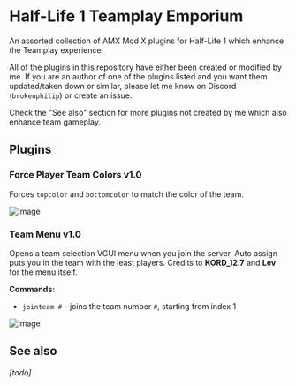 # Half-Life 1 Teamplay Emporium
An assorted collection of AMX Mod X plugins for Half-Life 1 which enhance the Teamplay experience.

All of the plugins in this repository have either been created or modified by me. If you are an author of one of the plugins listed and you want them updated/taken down or similar, please let me know on Discord (`brokenphilip`) or create an issue.

Check the "See also" section for more plugins not created by me which also enhance team gameplay.

## Plugins
### Force Player Team Colors v1.0
Forces `topcolor` and `bottomcolor` to match the color of the team.

![image](https://github.com/brokenphilip/HL1_Teamplay_Emporium/assets/13336890/6fed8a3d-955d-40e7-ae0d-5a1d9e7bad06)

### Team Menu v1.0
Opens a team selection VGUI menu when you join the server. Auto assign puts you in the team with the least players. Credits to **KORD_12.7** and **Lev** for the menu itself.

**Commands:**
- `jointeam #` - joins the team number `#`, starting from index 1

![image](https://github.com/brokenphilip/HL1_Teamplay_Emporium/assets/13336890/dec51833-6c8c-4045-8978-6f28ef10692d)

## See also
*[todo]*